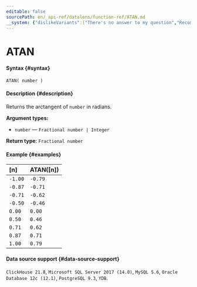 ```yaml
---
editable: false
sourcePath: en/_api-ref/datalens/function-ref/ATAN.md
__system: {"dislikeVariants":["There's no answer to my question","Recommendations aren't helpful","Content does not match the title","Other"]}
---
```


# ATAN



#### Syntax {#syntax}


```
ATAN( number )
```

#### Description {#description}
Returns the arctangent of `number` in radians.

**Argument types:**
- `number` — `Fractional number | Integer`


**Return type**: `Fractional number`

#### Example {#examples}



| **[n]**   | **ATAN([n])**   |
|:----------|:----------------|
| `-1.00`   | `-0.79`         |
| `-0.87`   | `-0.71`         |
| `-0.71`   | `-0.62`         |
| `-0.50`   | `-0.46`         |
| `0.00`    | `0.00`          |
| `0.50`    | `0.46`          |
| `0.71`    | `0.62`          |
| `0.87`    | `0.71`          |
| `1.00`    | `0.79`          |




#### Data source support {#data-source-support}

`ClickHouse 21.8`, `Microsoft SQL Server 2017 (14.0)`, `MySQL 5.6`, `Oracle Database 12c (12.1)`, `PostgreSQL 9.3`, `YDB`.
